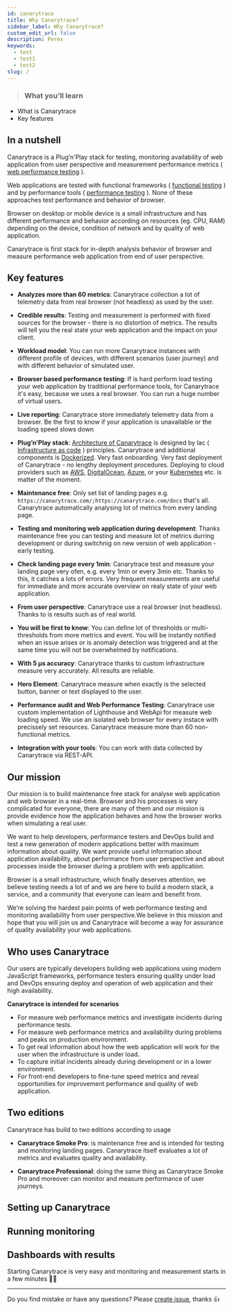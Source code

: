 ```yaml
---
id: canarytrace
title: Why Canarytrace?
sidebar_label: Why Canarytrace?
custom_edit_url: false
description: Perex
keywords:
  - test
  - test1
  - test2
slug: /
---
```


> ### What you’ll learn
- What is Canarytrace
- Key features

## In a nutshell

Canarytrace is a Plug’n'Play stack for testing, monitoring availability of web application from user perspective and measurement performance metrics ( [web performance testing](/docs/references/glosary#web-performance-testing) ).

Web applications are tested with functional frameworks ( [functional testing](https://en.wikipedia.org/wiki/Functional_testing) ) and by performance tools ( [performance testing](https://en.wikipedia.org/wiki/Software_performance_testing) ). None of these approaches test performance and behavior of browser.

Browser on desktop or mobile device is a small infrastructure and has different performance and behavior according on resources (eg. CPU, RAM) depending on the device, condition of network and by quality of web application.

Canarytrace is first stack for in-depth analysis behavior of browser and measure performance web application from end of user perspective.


## Key features

- **Analyzes more than 60 metrics**: Canarytrace collection a lot of telemetry data from real browser (not headless) as used by the user.

- **Credible results**: Testing and measurement is performed with fixed sources for the browser - there is no distortion of metrics. The results will tell you the real state your web application and the impact on your client.

- **Workload model**: You can run more Canarytrace instances with different profile of devices, with different scenarios (user journey) and with different behavior of simulated user.

- **Browser based performance testing**: If is hard perform load testing your web application by traditional performance tools, for Canarytrace it's easy, because we uses a real browser. You can run a huge number of virtual users.

- **Live reporting**: Canarytrace store immediately telemetry data from a browser. Be the first to know if your application is unavailable or the loading speed slows down

- **Plug’n'Play stack**: [Architecture of Canarytrace](http://localhost:3000/docs/guides/architecture) is designed by Iac ( [Infrastructure as code](https://en.wikipedia.org/wiki/Infrastructure_as_code) ) principles. Canarytrace and additional components is [Dockerized](/docs/features/docker). Very fast onboarding. Very fast deployment of Canarytrace - no lengthy deployment procedures.
Deploying to cloud providers such as [AWS](https://aws.amazon.com/), [DigitalOcean](https://www.digitalocean.com/), [Azure](https://azure.microsoft.com/), or your [Kubernetes](https://kubernetes.io/) etc. is matter of the moment.

- **Maintenance free**: Only set list of landing pages e.g. `https://canarytrace.com/;https://canarytrace.com/docs` that's all. Canarytrace automatically analysing lot of metrics from every landing page. 

- **Testing and monitoring web application during development**: Thanks maintenance free you can testing and measure lot of metrics durring development or during switchnig on new version of web application - early testing.

- **Check landing page every 1min**: Canarytrace test and measure your landing page very ofen, e.g. every 1min or every 3min etc. Thanks to this, it catches a lots of errors. Very frequent measurements are useful for immediate and more accurate overview on realy state of your web application.

- **From user perspective**: Canarytrace use a real browser (not headless). Thanks to is results such as of real world. 

- **You will be first to know**: You can define lot of thresholds or multi-thresholds  from more metrics and event. You will be instantly notified when an issue arises or is anomaly detection was triggered and at the same time you will not be overwhelmed by notifications.

- **With 5 µs accuracy**: Canarytrace thanks to custom infrastructure measure very accurately. All results are reliable.

- **Hero Element**: Canarytrace measure when exactly is the selected button, banner or text displayed to the user.

- **Performance audit and Web Performance Testing**: Canarytrace use custom implementation of Lighthouse and WebApi for measure web loading speed. We use an isolated web browser for every instace with precissely set resources. Canarytrace measure more than 60 non-functional metrics.

- **Integration with your tools**: You can work with data collected by Canarytrace via REST-API.

## Our mission

Our mission is to build maintenance free stack for analyse web application and web browser in a real-time. Browser and his processes is very complicated for everyone, there are many of them and our mission is provide evidence how the application behaves and how the browser works when simulating a real user.

We want to help developers, performance testers and DevOps build and test a new generation of modern applications better with maximum information about quality. We  want provide useful information about application availability, about performance from user perspective and about processes inside the browser during a problem with web application.

Browser is a small infrastructure, which finally deserves attention, we believe testing needs a lot of  and we are here to build a modern stack, a service, and a community that everyone can learn and benefit from. 

We’re solving the hardest pain points of web performance testing and monitoring availability from user perspective.We believe in this mission and hope that you will join us and Canarytrace will become a way for assurance of quality availability your web applications.




## Who uses Canarytrace

Our users are typically developers building web applications using modern JavaScript frameworks, performance testers ensuring quality under load and DevOps ensuring deploy and operation of web application and their high availability.

**Canarytrace is intended for scenarios**

- For measure web performance metrics and investigate incidents during performance tests.
- For measure web performance metrics and availability during problems and peaks on production environment.
- To get real information about how the web application will work for the user when the infrastructure is under load.
- To capture initial incidents already during development or in a lower environment.
- For front-end developers to fine-tune speed metrics and reveal opportunities for improvement performance and quality of web application.

## Two editions

Canarytrace has build to two editions according to usage

- **Canarytrace Smoke Pro**: is maintenance free and is intended for testing and monitoring landing pages. Canarytrace itself evaluates a lot of metrics and evaluates quality and availability.

- **Canarytrace Professional**: doing the same thing as Canarytrace Smoke Pro and moreover can monitor and measure performance of user journeys.


## Setting up Canarytrace


## Running monitoring


## Dashboards with results



Starting Canarytrace is very easy and monitoring and measurement starts in a few minutes 👏🏻

---

Do you find mistake or have any questions? Please [create issue](https://github.com/canarytrace/documentation/issues/new/choose), thanks 👍